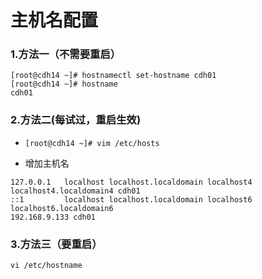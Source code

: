 # 主机名配置

### 1.方法一（不需要重启）

 ```
[root@cdh14 ~]# hostnamectl set-hostname cdh01
[root@cdh14 ~]# hostname
cdh01
 ```  

### 2.方法二(每试过，重启生效)

+ `[root@cdh14 ~]# vim /etc/hosts`

+ 增加主机名

 ```
127.0.0.1   localhost localhost.localdomain localhost4 localhost4.localdomain4 cdh01
::1         localhost localhost.localdomain localhost6 localhost6.localdomain6
192.168.9.133 cdh01
```   

### 3.方法三（要重启）

`vi /etc/hostname`
